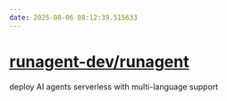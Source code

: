 ```yaml
---
date: 2025-08-06 08:12:39.515633
---
```


# [runagent-dev/runagent](https://github.com/runagent-dev/runagent)

deploy AI agents serverless with multi-language support